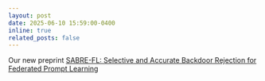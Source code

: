 ```yaml
---
layout: post
date: 2025-06-10 15:59:00-0400
inline: true
related_posts: false
---
```


Our new preprint [SABRE-FL: Selective and Accurate Backdoor Rejection for Federated Prompt Learning]([https://people.umass.edu/fanwar/](https://arxiv.org/abs/2506.22506))
